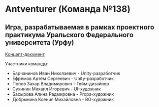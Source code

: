# Antventurer (Команда №138)

## Игра, разрабатываемая в рамках проектного практикума Уральского Федерального университета (Урфу)

[Концепт-документ](https://www.figma.com/file/GRO3oW8rRnoiBxFMQnCt9M/Team-138-%2F-Wireframes-Kit?type=design&node-id=49-48&mode=design&t=rrkpnNzr6c2rENv8-0](https://docs.google.com/document/d/1jVrV1UYTm5mQ-ZjcVNcux1UA55za4xh0PDZdXcXqWpQ/edit#heading=h.w3451ic3qef6)https://docs.google.com/document/d/1jVrV1UYTm5mQ-ZjcVNcux1UA55za4xh0PDZdXcXqWpQ/edit#heading=h.w3451ic3qef6)

Участники команды:
- Барчанинов Иван Николаевич - Unity-разработчик
- Ефремов Артём Сергеевич - Unity-разработчик
- Попов Захар Владимирович - Гейм-дизайнер
- Сухинин Михаил Игоревич - UI-художник
- Басырова Алина Радмировна - Props-художник
- Добрынина Ксения Михайловна - BG-художник
